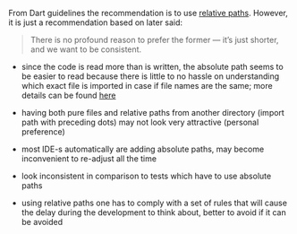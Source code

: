 From Dart guidelines the recommendation is to use
[relative paths](https://dart.dev/guides/language/effective-dart/usage#do-use-relative-paths-when-importing-libraries-within-your-own-packages-lib-directory).
However, it is just a recommendation based on later said:

>There is no profound reason to prefer the former — it’s just shorter,
>and we want to be consistent.

- since the code is read more than is written, the absolute path seems to be
  easier to read because there is little to no hassle on understanding which
  exact file is imported in case if file names are the same;
  more details can be found [here](https://stackoverflow.com/a/61604885)

- having both pure files and relative paths from another directory (import path
  with preceding dots) may not look very attractive (personal preference)

- most IDE-s automatically are adding absolute paths, may become inconvenient
  to re-adjust all the time

- look inconsistent in comparison to tests which have to use absolute paths

- using relative paths one has to comply with a set of rules that will cause
  the delay during the development to think about, better to avoid if it can
  be avoided
